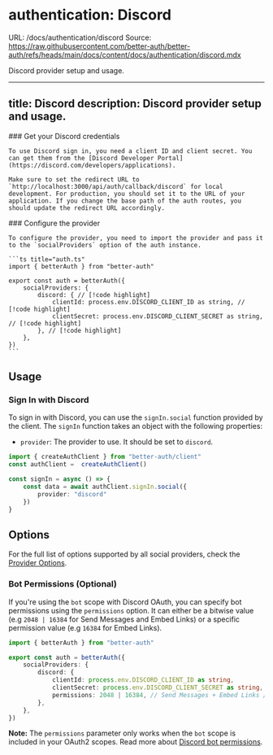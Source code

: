 # authentication: Discord
URL: /docs/authentication/discord
Source: https://raw.githubusercontent.com/better-auth/better-auth/refs/heads/main/docs/content/docs/authentication/discord.mdx

Discord provider setup and usage.

***

title: Discord
description: Discord provider setup and usage.
----------------------------------------------

<Steps>
  <Step>
    ### Get your Discord credentials

    To use Discord sign in, you need a client ID and client secret. You can get them from the [Discord Developer Portal](https://discord.com/developers/applications).

    Make sure to set the redirect URL to `http://localhost:3000/api/auth/callback/discord` for local development. For production, you should set it to the URL of your application. If you change the base path of the auth routes, you should update the redirect URL accordingly.
  </Step>

  <Step>
    ### Configure the provider

    To configure the provider, you need to import the provider and pass it to the `socialProviders` option of the auth instance.

    ```ts title="auth.ts"
    import { betterAuth } from "better-auth"

    export const auth = betterAuth({
        socialProviders: {
            discord: { // [!code highlight]
                clientId: process.env.DISCORD_CLIENT_ID as string, // [!code highlight]
                clientSecret: process.env.DISCORD_CLIENT_SECRET as string, // [!code highlight]
            }, // [!code highlight]
        },
    })
    ```
  </Step>
</Steps>

## Usage

### Sign In with Discord

To sign in with Discord, you can use the `signIn.social` function provided by the client. The `signIn` function takes an object with the following properties:

* `provider`: The provider to use. It should be set to `discord`.

```ts title="auth-client.ts"
import { createAuthClient } from "better-auth/client"
const authClient =  createAuthClient()

const signIn = async () => {
    const data = await authClient.signIn.social({
        provider: "discord"
    })
}
```

## Options

For the full list of options supported by all social providers, check the [Provider Options](/docs/concepts/oauth#provider-options).

### Bot Permissions (Optional)

If you're using the `bot` scope with Discord OAuth, you can specify bot permissions using the `permissions` option. It can either be a bitwise value (e.g `2048 | 16384` for Send Messages and Embed Links) or a specific permission value (e.g `16384` for Embed Links).

```ts title="auth.ts"
import { betterAuth } from "better-auth"

export const auth = betterAuth({
    socialProviders: {
        discord: {
            clientId: process.env.DISCORD_CLIENT_ID as string,
            clientSecret: process.env.DISCORD_CLIENT_SECRET as string,
            permissions: 2048 | 16384, // Send Messages + Embed Links // [!code highlight]
        },
    },
})
```

**Note:** The `permissions` parameter only works when the `bot` scope is included in your OAuth2 scopes. Read more about [Discord bot permissions](https://discord.com/developers/docs/topics/permissions).


